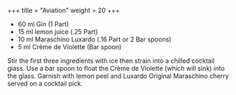 +++
title = "Aviation"
weight = 20
+++

- 60 ml Gin (1 Part)
- 15 ml lemon juice (.25 Part)
- 10 ml Maraschino Luxardo (.16 Part or 2 Bar spoons)
- 5 ml Crème de Violette (Bar spoon)

Stir the first three ingredients with ice then strain into a chilled cocktail glass. Use a bar spoon to float the Crème de Violette (which will sink) into the glass. Garnish with lemon peel and Luxardo Original Maraschino cherry served on a cocktail pick.

